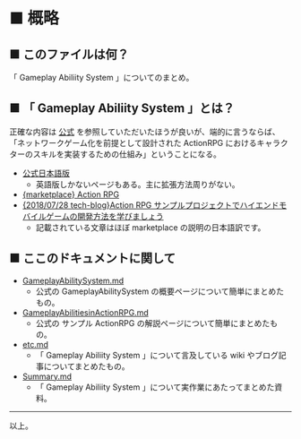 # ■ 概略

## ■ このファイルは何？
「 Gameplay Abiliity System 」についてのまとめ。

## ■ 「 Gameplay Abiliity System 」とは？
正確な内容は [公式](https://docs.unrealengine.com/en-us/Gameplay/GameplayAbilitySystem) を参照していただいたほうが良いが、端的に言うならば、「ネットワークゲーム化を前提として設計された ActionRPG におけるキャラクターのスキルを実装するための仕組み」ということになる。

* [公式日本語版](http://api.unrealengine.com/JPN/Resources/SampleGames/ARPG/index.html)
	* 英語版しかないページもある。主に拡張方法周りがない。
* [{marketplace} Action RPG](https://www.unrealengine.com/marketplace/ja/action-rpg)
* [{2018/07/28 tech-blog}Action RPG サンプルプロジェクトでハイエンドモバイルゲームの開発方法を学びましょう](https://www.unrealengine.com/ja/tech-blog/learn-how-to-develop-high-end-mobile-games-with-the-action-rpg-sample-project)
	* 記載されている文章はほぼ marketplace の説明の日本語訳です。

## ■ ここのドキュメントに関して
* [GameplayAbilitySystem.md](GameplayAbilitySystem.md)
	* 公式の GameplayAbilitySystem の概要ページについて簡単にまとめたもの。
* [GameplayAbilitiesinActionRPG.md](GameplayAbilitiesinActionRPG.md)
	* 公式の サンプル ActionRPG の解説ページについて簡単にまとめたもの。
* [etc.md](etc.md)
	*  「 Gameplay Abiliity System 」について言及している wiki やブログ記事についてまとめたもの。
* [Summary.md](Summary.md)
	*  「 Gameplay Abiliity System 」について実作業にあたってまとめた資料。

----
以上。
